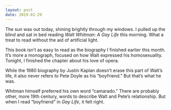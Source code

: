 ```yaml
---
layout: post
date: 2019-01-29
---
```


The sun was out today, shining brightly through my windows. I pulled up the blind and sat in bed reading *Walt Whitman: A Gay Life* this morning. What a treat to read without the aid of artificial light. 

This book isn’t as easy to read as the biography I finished earlier this month. It’s more a monograph, focused on how Walt expressed his homosexuality. Tonight, I finished the chapter about his love of opera. 

While the 1980 biography by Justin Kaplan doesn’t erase this part of Walt’s life, it also never refers to Pete Doyle as his “boyfriend.” But that’s what he was. 

Whitman himself preferred his own word “camarado.” There are probably other, more 19th century, words to describe Walt and Pete’s relationship. But when I read “boyfriend” in *Gay Life*, it felt right. 
